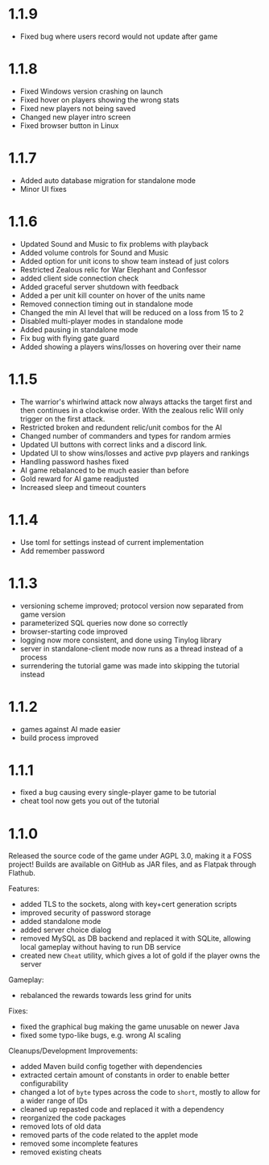 # 1.1.9

- Fixed bug where users record would not update after game

# 1.1.8

- Fixed Windows version crashing on launch
- Fixed hover on players showing the wrong stats
- Fixed new players not being saved
- Changed new player intro screen
- Fixed browser button in Linux

# 1.1.7

- Added auto database migration for standalone mode
- Minor UI fixes

# 1.1.6

- Updated Sound and Music to fix problems with playback
- Added volume controls for Sound and Music
- Added option for unit icons to show team instead of just colors
- Restricted Zealous relic for War Elephant and Confessor
- added client side connection check
- Added graceful server shutdown with feedback
- Added a per unit kill counter on hover of the units name
- Removed connection timing out in standalone mode
- Changed the min AI level that will be reduced on a loss from 15 to 2
- Disabled multi-player modes in standalone mode
- Added pausing in standalone mode
- Fix bug with flying gate guard
- Added showing a players wins/losses on hovering over their name

# 1.1.5

- The warrior's whirlwind attack now always attacks the target first and then continues in a clockwise order. With the zealous relic Will only trigger on the first attack.
- Restricted broken and redundent relic/unit combos for the AI
- Changed number of commanders and types for random armies
- Updated UI buttons with correct links and a discord link.
- Updated UI to show wins/losses and active pvp players and rankings
- Handling password hashes fixed
- AI game rebalanced to be much easier than before
- Gold reward for AI game readjusted
- Increased sleep and timeout counters

# 1.1.4

- Use toml for settings instead of current implementation
- Add remember password

# 1.1.3

- versioning scheme improved; protocol version now separated from game version
- parameterized SQL queries now done so correctly
- browser-starting code improved
- logging now more consistent, and done using Tinylog library
- server in standalone-client mode now runs as a thread instead of a process
- surrendering the tutorial game was made into skipping the tutorial instead

# 1.1.2

- games against AI made easier
- build process improved

# 1.1.1

- fixed a bug causing every single-player game to be tutorial
- cheat tool now gets you out of the tutorial

# 1.1.0
Released the source code of the game under AGPL 3.0, making it a FOSS project! Builds are available on GitHub as JAR files, and as Flatpak through Flathub.

Features:
- added TLS to the sockets, along with key+cert generation scripts
- improved security of password storage
- added standalone mode
- added server choice dialog
- removed MySQL as DB backend and replaced it with SQLite, allowing local gameplay without having to run DB service
- created new `Cheat` utility, which gives a lot of gold if the player owns the server

Gameplay:
- rebalanced the rewards towards less grind for units

Fixes:
- fixed the graphical bug making the game unusable on newer Java
- fixed some typo-like bugs, e.g. wrong AI scaling

Cleanups/Development Improvements:
- added Maven build config together with dependencies
- extracted certain amount of constants in order to enable better configurability
- changed a lot of `byte` types across the code to `short`, mostly to allow for a wider range of IDs
- cleaned up repasted code and replaced it with a dependency
- reorganized the code packages
- removed lots of old data
- removed parts of the code related to the applet mode
- removed some incomplete features
- removed existing cheats
